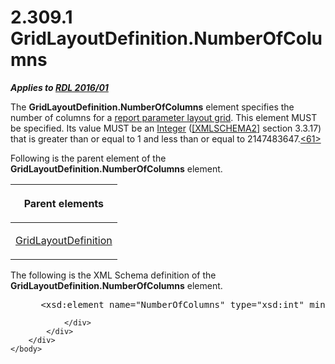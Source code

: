 <html dir="LTR" xmlns:mshelp="http://msdn.microsoft.com/mshelp" xmlns:ddue="http://ddue.schemas.microsoft.com/authoring/2003/5" xmlns:xlink="http://www.w3.org/1999/xlink" xmlns:tool="http://www.microsoft.com/tooltip">
    <head>
        <meta http-equiv="Content-Type" content="text/html; CHARSET=utf-8"></meta>
        <meta name="save" content="history"></meta>
        <title>2.309.1 GridLayoutDefinition.NumberOfColumns</title>
        <xml>
            <mshelp:toctitle title="2.309.1 GridLayoutDefinition.NumberOfColumns"></mshelp:toctitle>
            <mshelp:rltitle title="[MS-RDL]: GridLayoutDefinition.NumberOfColumns"></mshelp:rltitle>
            <mshelp:keyword index="A" term="a07924ac-8237-43ce-baa8-2790cf0f6268"></mshelp:keyword>
            <mshelp:attr name="DCSext.ContentType" value="open specification"></mshelp:attr>
            <mshelp:attr name="AssetID" value="a07924ac-8237-43ce-baa8-2790cf0f6268"></mshelp:attr>
            <mshelp:attr name="TopicType" value="kbRef"></mshelp:attr>
            <mshelp:attr name="DCSext.Title" value="[MS-RDL]: GridLayoutDefinition.NumberOfColumns" />
        </xml>
    </head>
    <body>
        <div id="header">
            <h1 class="heading">2.309.1 GridLayoutDefinition.NumberOfColumns</h1>
        </div>
        <div id="mainSection">
            <div id="mainBody">
                <div id="allHistory" class="saveHistory"></div>
                <div id="sectionSection0" class="section" name="collapseableSection">
                    

<p><b><i>Applies to </i></b><a href="52ce3983-2bfc-4e72-9359-42aaf5fe4509.html"><b><i>RDL 2016/01</i></b></a></p>

<p>The <b>GridLayoutDefinition.NumberOfColumns</b> element
specifies the number of columns for a <a href="b2482b3f-74ab-4ca8-a9e5-c07955011743.html#gt_96868796-6757-439e-ae5d-acd2caff00d3">report parameter layout grid</a>.
This element MUST be specified. Its value MUST be an <a href="176fbb59-c3e2-430c-b1bb-37fd15df813e.html">Integer</a> (<a href="https://go.microsoft.com/fwlink/?LinkId=90610">[XMLSCHEMA2]</a> section
3.3.17) that is greater than or equal to 1 and less than or equal to
2147483647.<a id="Appendix_A_Target_61"></a><a href="1fe5fd87-2de5-4b2c-b762-5a4fd1373621.html#Appendix_A_61" aria-label="Product behavior note 61">&lt;61&gt;</a></p>

<p>Following is the parent element of the <b>GridLayoutDefinition.NumberOfColumns</b>
element.</p>

<table>
 <thead>
  <tr>
   <th>
   <p>Parent elements</p>
   </th>
  </tr>
 </thead>
 <tr>
  <td>
  <p><a href="39c5e577-1ade-458b-b838-f5336faf9fe7.html">GridLayoutDefinition</a></p>
  </td>
 </tr>
</table>

<p>The following is the XML Schema definition of the <b>GridLayoutDefinition.NumberOfColumns</b>
element.</p>

<dl>
<dd>
<div><pre> &lt;xsd:element name=&quot;NumberOfColumns&quot; type=&quot;xsd:int&quot; minOccurs=&quot;1&quot; /&gt;
</pre></div>
</dd></dl>


                </div>
            </div>
        </div>
    </body>
</html>